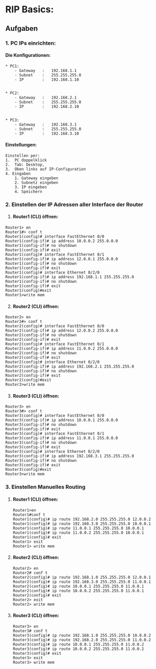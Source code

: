 # RIP Basics:

## Aufgaben

### 1. PC IPs einrichten:

#### Die Konfigurationen:

```
* PC1:
    - Gateway   :   192.168.1.1
    - Subnet    :   255.255.255.0
    - IP        :   192.168.1.10


* PC2:
    - Gateway   :   192.168.2.1
    - Subnet    :   255.255.255.0
    - IP        :   192.168.2.10


* PC3:
    - Gateway   :   192.168.3.1
    - Subnet    :   255.255.255.0
    - IP        :   192.168.3.10
```

#### Einstellungen:

    Einstellen per:
    1.  PC doppelklick
    2.  Tab: Desktop,
    3.  Oben links auf IP-Configuration
    4. Eingaben
        1. Gateway eingeben
        2. Subnetz eingeben
        3. IP eingeben
        4. Speichern

### 2. Einstellen der IP Adressen aller Interface der Router

1. #### Router1 (CLI) öffnen:

```
Router1> en
Router1#> conf t
Router1(config)# interface FastEthernet 0/0
Router1(config-if)# ip address 10.0.0.2 255.0.0.0
Router1(config-if)# no shutdown
Router1(config-if)# exit
Router1(config)# interface FastEthernet 0/1
Router1(config-if)# ip address 12.0.0.1 255.0.0.0
Router1(config-if)# no shutdown
Router1(config-if)# exit
Router1(config)# interface Ethernet 0/2/0
Router1(config-if)# ip address 192.168.1.1 255.255.255.0
Router1(config-if)# no shutdown
Router1(config-if)# exit
Router1(config)#exit
Router1>write mem
```

2. #### Router2 (CLI) öffnen:

```
Router2> en
Router2#> conf t
Router2(config)# interface FastEthernet 0/0
Router2(config-if)# ip address 12.0.0.2 255.0.0.0
Router2(config-if)# no shutdown
Router2(config-if)# exit
Router2(config)# interface FastEthernet 0/1
Router2(config-if)# ip address 11.0.0.2 255.0.0.0
Router2(config-if)# no shutdown
Router2(config-if)# exit
Router2(config)# interface Ethernet 0/2/0
Router2(config-if)# ip address 192.168.2.1 255.255.255.0
Router2(config-if)# no shutdown
Router2(config-if)# exit
Router2(config)#exit
Router2>write mem
```

3. #### Router3 (CLI) öffnen:

```
Router3> en
Router3#> conf t
Router3(config)# interface FastEthernet 0/0
Router3(config-if)# ip address 10.0.0.1 255.0.0.0
Router3(config-if)# no shutdown
Router3(config-if)# exit
Router3(config)# interface FastEthernet 0/1
Router3(config-if)# ip address 11.0.0.1 255.0.0.0
Router3(config-if)# no shutdown
Router3(config-if)# exit
Router3(config)# interface Ethernet 0/2/0
Router3(config-if)# ip address 192.168.3.1 255.255.255.0
Router3(config-if)# no shutdown
Router3(config-if)# exit
Router3(config)#exit
Router3>write mem
```


### 3. Einstellen Manuelles Routing

1.  #### Router1 (CLI) öffnen:
    ```
    Router1>en
    Router1#conf t
    Router1(config)# ip route 192.168.2.0 255.255.255.0 12.0.0.2
    Router1(config)# ip route 192.168.3.0 255.255.255.0 10.0.0.1
    Router1(config)# ip route 11.0.0.1 255.255.255.0 10.0.0.1
    Router1(config)# ip route 11.0.0.2 255.255.255.0 10.0.0.1
    Router1(config)# exit
    Router1> exit
    Router1> write mem
    ```

2.  #### Router2 (CLI) öffnen:
    ```
    Router2> en
    Router2# conf t
    Router2(config)# ip route 192.168.1.0 255.255.255.0 12.0.0.1
    Router2(config)# ip route 192.168.3.0 255.255.255.0 11.0.0.1
    Router2(config)# ip route 10.0.0.1 255.255.255.0 11.0.0.1
    Router2(config)# ip route 10.0.0.2 255.255.255.0 11.0.0.1
    Router2(config)# exit
    Router2> exit
    Router2> write mem
    ```

2.  #### Router3 (CLI) öffnen:
    ```
    Router3> en
    Router3# conf t
    Router3(config)# ip route 192.168.1.0 255.255.255.0 10.0.0.2
    Router3(config)# ip route 192.168.2.0 255.255.255.0 11.0.0.2
    Router3(config)# ip route 10.0.0.1 255.255.255.0 11.0.0.2
    Router3(config)# ip route 10.0.0.2 255.255.255.0 11.0.0.2
    Router3(config)# exit
    Router3> exit
    Router3> write mem
    ```